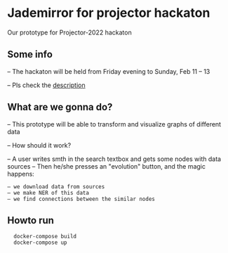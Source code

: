 # Jademirror for projector hackaton

Our prototype for Projector-2022 hackaton

## Some info

– The hackaton will be held from Friday evening to Sunday, Feb 11 – 13

– Pls check the [description](https://projector2022.te-st.ru/)

## What are we gonna do?

– This prototype will be able to transform and visualize graphs of different data

– How should it work?

  – A user writes smth in the search textbox and gets some nodes with data sources
  – Then he/she presses an "evolution" button, and the magic happens:
  
    – we download data from sources
    – we make NER of this data
    – we find connections between the similar nodes

## Howto run

  ```
    docker-compose build
    docker-compose up
  ```

